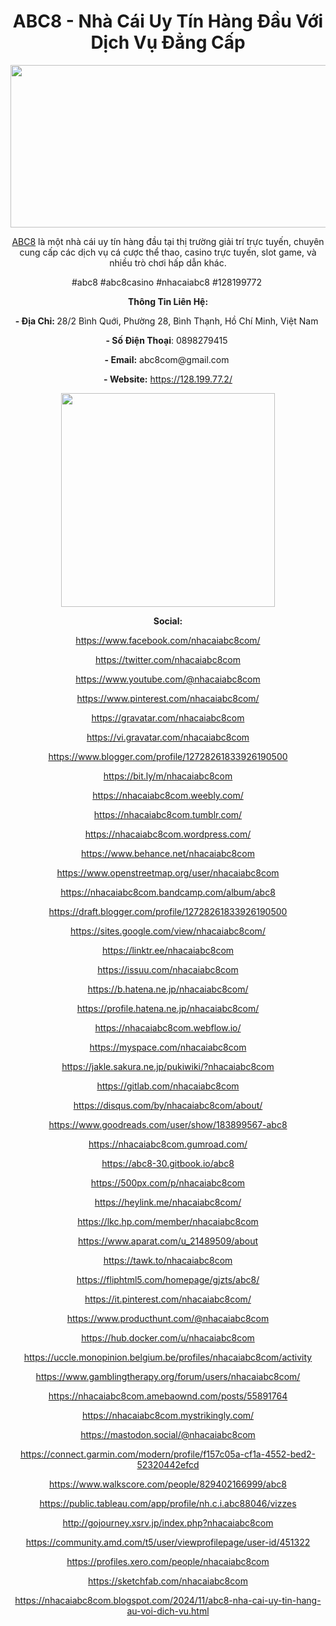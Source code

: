<h1 style="text-align: center;"><strong><span data-sheets-root="1">ABC8 - Nh&agrave; C&aacute;i Uy T&iacute;n H&agrave;ng Đầu Với Dịch Vụ Đẳng Cấp</span></strong></h1>
<p style="text-align: center;"><img src="https://i.ibb.co/TK505ym/468053262-122105884790626876-5929610346192854562-n.jpg" alt="" width="780" height="260" /></p>
<p style="text-align: center;"><a href="https://128.199.77.2/">ABC8</a>&nbsp;l&agrave; một nh&agrave; c&aacute;i uy t&iacute;n h&agrave;ng đầu tại thị trường giải tr&iacute; trực tuyến, chuy&ecirc;n cung cấp c&aacute;c dịch vụ c&aacute; cược thể thao, casino trực tuyến, slot game, v&agrave; nhiều tr&ograve; chơi hấp dẫn kh&aacute;c.</p>
<p style="text-align: center;">#abc8 #abc8casino #nhacaiabc8 #128199772&nbsp;</p>
<p style="text-align: center;"><strong>Th&ocirc;ng Tin Li&ecirc;n Hệ:</strong></p>
<p style="text-align: center;"><strong>- Địa Chỉ:&nbsp;</strong>28/2 B&igrave;nh Quới, Phường 28, B&igrave;nh Thạnh, Hồ Ch&iacute; Minh, Việt Nam&nbsp;</p>
<p style="text-align: center;"><strong>- Số Điện Thoại</strong>: 0898279415&nbsp;</p>
<p style="text-align: center;"><strong>- Email:</strong>&nbsp;abc8com@gmail.com&nbsp;</p>
<p style="text-align: center;"><strong>- Website:</strong>&nbsp;<a href="https://128.199.77.2/">https://128.199.77.2/</a></p>
<p style="text-align: center;"><img src="https://i.ibb.co/LhGDxN3/468041378-122105884712626876-954577190694235088-n.jpg" alt="" width="342" height="342" /></p>
<p style="text-align: center;"><strong>Social:</strong></p>
<p style="text-align: center;"><a href="https://www.facebook.com/nhacaiabc8com/">https://www.facebook.com/nhacaiabc8com/</a></p>
<p style="text-align: center;"><a href="https://twitter.com/nhacaiabc8com">https://twitter.com/nhacaiabc8com</a></p>
<p style="text-align: center;"><a href="https://www.youtube.com/@nhacaiabc8com">https://www.youtube.com/@nhacaiabc8com</a></p>
<p style="text-align: center;"><a href="https://www.pinterest.com/nhacaiabc8com/">https://www.pinterest.com/nhacaiabc8com/</a></p>
<p style="text-align: center;"><a href="https://gravatar.com/nhacaiabc8com">https://gravatar.com/nhacaiabc8com</a></p>
<p style="text-align: center;"><a href="https://vi.gravatar.com/nhacaiabc8com">https://vi.gravatar.com/nhacaiabc8com</a></p>
<p style="text-align: center;"><a href="https://www.blogger.com/profile/12728261833926190500">https://www.blogger.com/profile/12728261833926190500</a></p>
<p style="text-align: center;"><a href="https://bit.ly/m/nhacaiabc8com">https://bit.ly/m/nhacaiabc8com</a></p>
<p style="text-align: center;"><a href="https://nhacaiabc8com.weebly.com/">https://nhacaiabc8com.weebly.com/</a></p>
<p style="text-align: center;"><a href="https://nhacaiabc8com.tumblr.com/">https://nhacaiabc8com.tumblr.com/</a></p>
<p style="text-align: center;"><a href="https://nhacaiabc8com.wordpress.com/">https://nhacaiabc8com.wordpress.com/</a></p>
<p style="text-align: center;"><a href="https://www.behance.net/nhacaiabc8com">https://www.behance.net/nhacaiabc8com</a></p>
<p style="text-align: center;"><a href="https://www.openstreetmap.org/user/nhacaiabc8com">https://www.openstreetmap.org/user/nhacaiabc8com</a></p>
<p style="text-align: center;"><a href="https://nhacaiabc8com.bandcamp.com/album/abc8">https://nhacaiabc8com.bandcamp.com/album/abc8</a></p>
<p style="text-align: center;"><a href="https://draft.blogger.com/profile/12728261833926190500">https://draft.blogger.com/profile/12728261833926190500</a></p>
<p style="text-align: center;"><a href="https://sites.google.com/view/nhacaiabc8com/">https://sites.google.com/view/nhacaiabc8com/</a></p>
<p style="text-align: center;"><a href="https://linktr.ee/nhacaiabc8com">https://linktr.ee/nhacaiabc8com</a></p>
<p style="text-align: center;"><a href="https://issuu.com/nhacaiabc8com">https://issuu.com/nhacaiabc8com</a></p>
<p style="text-align: center;"><a href="https://b.hatena.ne.jp/nhacaiabc8com/">https://b.hatena.ne.jp/nhacaiabc8com/</a></p>
<p style="text-align: center;"><a href="https://profile.hatena.ne.jp/nhacaiabc8com/">https://profile.hatena.ne.jp/nhacaiabc8com/</a></p>
<p style="text-align: center;"><a href="https://nhacaiabc8com.webflow.io/">https://nhacaiabc8com.webflow.io/</a></p>
<p style="text-align: center;"><a href="https://myspace.com/nhacaiabc8com">https://myspace.com/nhacaiabc8com</a></p>
<p style="text-align: center;"><a href="https://jakle.sakura.ne.jp/pukiwiki/?nhacaiabc8com">https://jakle.sakura.ne.jp/pukiwiki/?nhacaiabc8com</a></p>
<p style="text-align: center;"><a href="https://gitlab.com/nhacaiabc8com">https://gitlab.com/nhacaiabc8com</a></p>
<p style="text-align: center;"><a href="https://disqus.com/by/nhacaiabc8com/about/">https://disqus.com/by/nhacaiabc8com/about/</a></p>
<p style="text-align: center;"><a href="https://www.goodreads.com/user/show/183899567-abc8">https://www.goodreads.com/user/show/183899567-abc8</a></p>
<p style="text-align: center;"><a href="https://nhacaiabc8com.gumroad.com/">https://nhacaiabc8com.gumroad.com/</a></p>
<p style="text-align: center;"><a href="https://abc8-30.gitbook.io/abc8">https://abc8-30.gitbook.io/abc8</a></p>
<p style="text-align: center;"><a href="https://500px.com/p/nhacaiabc8com">https://500px.com/p/nhacaiabc8com</a></p>
<p style="text-align: center;"><a href="https://heylink.me/nhacaiabc8com/">https://heylink.me/nhacaiabc8com/</a></p>
<p style="text-align: center;"><a href="https://lkc.hp.com/member/nhacaiabc8com">https://lkc.hp.com/member/nhacaiabc8com</a></p>
<p style="text-align: center;"><a href="https://www.aparat.com/u_21489509/about">https://www.aparat.com/u_21489509/about</a></p>
<p style="text-align: center;"><a href="https://tawk.to/nhacaiabc8com">https://tawk.to/nhacaiabc8com</a></p>
<p style="text-align: center;"><a href="https://fliphtml5.com/homepage/gjzts/abc8/">https://fliphtml5.com/homepage/gjzts/abc8/</a></p>
<p style="text-align: center;"><a href="https://it.pinterest.com/nhacaiabc8com/">https://it.pinterest.com/nhacaiabc8com/</a></p>
<p style="text-align: center;"><a href="https://www.producthunt.com/@nhacaiabc8com">https://www.producthunt.com/@nhacaiabc8com</a></p>
<p style="text-align: center;"><a href="https://hub.docker.com/u/nhacaiabc8com">https://hub.docker.com/u/nhacaiabc8com</a></p>
<p style="text-align: center;"><a href="https://uccle.monopinion.belgium.be/profiles/nhacaiabc8com/activity">https://uccle.monopinion.belgium.be/profiles/nhacaiabc8com/activity</a></p>
<p style="text-align: center;"><a href="https://www.gamblingtherapy.org/forum/users/nhacaiabc8com/">https://www.gamblingtherapy.org/forum/users/nhacaiabc8com/</a></p>
<p style="text-align: center;"><a href="https://nhacaiabc8com.amebaownd.com/posts/55891764">https://nhacaiabc8com.amebaownd.com/posts/55891764</a></p>
<p style="text-align: center;"><a href="https://nhacaiabc8com.mystrikingly.com/">https://nhacaiabc8com.mystrikingly.com/</a></p>
<p style="text-align: center;"><a href="https://mastodon.social/@nhacaiabc8com">https://mastodon.social/@nhacaiabc8com</a></p>
<p style="text-align: center;"><a href="https://connect.garmin.com/modern/profile/f157c05a-cf1a-4552-bed2-52320442efcd">https://connect.garmin.com/modern/profile/f157c05a-cf1a-4552-bed2-52320442efcd</a></p>
<p style="text-align: center;"><a href="https://www.walkscore.com/people/829402166999/abc8">https://www.walkscore.com/people/829402166999/abc8</a></p>
<p style="text-align: center;"><a href="https://public.tableau.com/app/profile/nh.c.i.abc88046/vizzes">https://public.tableau.com/app/profile/nh.c.i.abc88046/vizzes</a></p>
<p style="text-align: center;"><a href="http://gojourney.xsrv.jp/index.php?nhacaiabc8com">http://gojourney.xsrv.jp/index.php?nhacaiabc8com</a></p>
<p style="text-align: center;"><a href="https://community.amd.com/t5/user/viewprofilepage/user-id/451322">https://community.amd.com/t5/user/viewprofilepage/user-id/451322</a></p>
<p style="text-align: center;"><a href="https://profiles.xero.com/people/nhacaiabc8com">https://profiles.xero.com/people/nhacaiabc8com</a></p>
<p style="text-align: center;"><a href="https://sketchfab.com/nhacaiabc8com">https://sketchfab.com/nhacaiabc8com</a></p>
<p style="text-align: center;"><a href="https://nhacaiabc8com.blogspot.com/2024/11/abc8-nha-cai-uy-tin-hang-au-voi-dich-vu.html">https://nhacaiabc8com.blogspot.com/2024/11/abc8-nha-cai-uy-tin-hang-au-voi-dich-vu.html</a></p>
<p style="text-align: center;">&nbsp;</p>